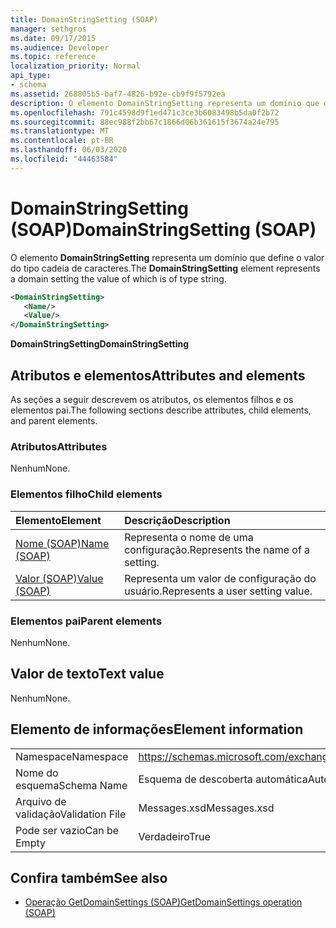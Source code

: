 ```yaml
---
title: DomainStringSetting (SOAP)
manager: sethgros
ms.date: 09/17/2015
ms.audience: Developer
ms.topic: reference
localization_priority: Normal
api_type:
- schema
ms.assetid: 268805b5-baf7-4826-b92e-cb9f9f5792ea
description: O elemento DomainStringSetting representa um domínio que define o valor do tipo cadeia de caracteres.
ms.openlocfilehash: 791c4598d9f1ed471c3ce3b6083498b5da0f2b72
ms.sourcegitcommit: 88ec988f2bb67c1866d06b361615f3674a24e795
ms.translationtype: MT
ms.contentlocale: pt-BR
ms.lasthandoff: 06/03/2020
ms.locfileid: "44463584"
---
```

# <a name="domainstringsetting-soap"></a><span data-ttu-id="0f7da-103">DomainStringSetting (SOAP)</span><span class="sxs-lookup"><span data-stu-id="0f7da-103">DomainStringSetting (SOAP)</span></span>

<span data-ttu-id="0f7da-104">O elemento **DomainStringSetting** representa um domínio que define o valor do tipo cadeia de caracteres.</span><span class="sxs-lookup"><span data-stu-id="0f7da-104">The **DomainStringSetting** element represents a domain setting the value of which is of type string.</span></span> 
  
```XML
<DomainStringSetting>
   <Name/>
   <Value/>
</DomainStringSetting>
```

 <span data-ttu-id="0f7da-105">**DomainStringSetting**</span><span class="sxs-lookup"><span data-stu-id="0f7da-105">**DomainStringSetting**</span></span>
## <a name="attributes-and-elements"></a><span data-ttu-id="0f7da-106">Atributos e elementos</span><span class="sxs-lookup"><span data-stu-id="0f7da-106">Attributes and elements</span></span>

<span data-ttu-id="0f7da-107">As seções a seguir descrevem os atributos, os elementos filhos e os elementos pai.</span><span class="sxs-lookup"><span data-stu-id="0f7da-107">The following sections describe attributes, child elements, and parent elements.</span></span>
  
### <a name="attributes"></a><span data-ttu-id="0f7da-108">Atributos</span><span class="sxs-lookup"><span data-stu-id="0f7da-108">Attributes</span></span>

<span data-ttu-id="0f7da-109">Nenhum</span><span class="sxs-lookup"><span data-stu-id="0f7da-109">None.</span></span>
  
### <a name="child-elements"></a><span data-ttu-id="0f7da-110">Elementos filho</span><span class="sxs-lookup"><span data-stu-id="0f7da-110">Child elements</span></span>

|<span data-ttu-id="0f7da-111">**Elemento**</span><span class="sxs-lookup"><span data-stu-id="0f7da-111">**Element**</span></span>|<span data-ttu-id="0f7da-112">**Descrição**</span><span class="sxs-lookup"><span data-stu-id="0f7da-112">**Description**</span></span>|
|:-----|:-----|
|[<span data-ttu-id="0f7da-113">Nome (SOAP)</span><span class="sxs-lookup"><span data-stu-id="0f7da-113">Name (SOAP)</span></span>](name-soap.md) <br/> |<span data-ttu-id="0f7da-114">Representa o nome de uma configuração.</span><span class="sxs-lookup"><span data-stu-id="0f7da-114">Represents the name of a setting.</span></span>  <br/> |
|[<span data-ttu-id="0f7da-115">Valor (SOAP)</span><span class="sxs-lookup"><span data-stu-id="0f7da-115">Value (SOAP)</span></span>](value-soap.md) <br/> |<span data-ttu-id="0f7da-116">Representa um valor de configuração do usuário.</span><span class="sxs-lookup"><span data-stu-id="0f7da-116">Represents a user setting value.</span></span>  <br/> |
   
### <a name="parent-elements"></a><span data-ttu-id="0f7da-117">Elementos pai</span><span class="sxs-lookup"><span data-stu-id="0f7da-117">Parent elements</span></span>

<span data-ttu-id="0f7da-118">Nenhum</span><span class="sxs-lookup"><span data-stu-id="0f7da-118">None.</span></span>
  
## <a name="text-value"></a><span data-ttu-id="0f7da-119">Valor de texto</span><span class="sxs-lookup"><span data-stu-id="0f7da-119">Text value</span></span>

<span data-ttu-id="0f7da-120">Nenhum</span><span class="sxs-lookup"><span data-stu-id="0f7da-120">None.</span></span>
  
## <a name="element-information"></a><span data-ttu-id="0f7da-121">Elemento de informações</span><span class="sxs-lookup"><span data-stu-id="0f7da-121">Element information</span></span>

|||
|:-----|:-----|
|<span data-ttu-id="0f7da-122">Namespace</span><span class="sxs-lookup"><span data-stu-id="0f7da-122">Namespace</span></span>  <br/> |https://schemas.microsoft.com/exchange/2010/Autodiscover  <br/> |
|<span data-ttu-id="0f7da-123">Nome do esquema</span><span class="sxs-lookup"><span data-stu-id="0f7da-123">Schema Name</span></span>  <br/> |<span data-ttu-id="0f7da-124">Esquema de descoberta automática</span><span class="sxs-lookup"><span data-stu-id="0f7da-124">Autodiscover schema</span></span>  <br/> |
|<span data-ttu-id="0f7da-125">Arquivo de validação</span><span class="sxs-lookup"><span data-stu-id="0f7da-125">Validation File</span></span>  <br/> |<span data-ttu-id="0f7da-126">Messages.xsd</span><span class="sxs-lookup"><span data-stu-id="0f7da-126">Messages.xsd</span></span>  <br/> |
|<span data-ttu-id="0f7da-127">Pode ser vazio</span><span class="sxs-lookup"><span data-stu-id="0f7da-127">Can be Empty</span></span>  <br/> |<span data-ttu-id="0f7da-128">Verdadeiro</span><span class="sxs-lookup"><span data-stu-id="0f7da-128">True</span></span>  <br/> |
   
## <a name="see-also"></a><span data-ttu-id="0f7da-129">Confira também</span><span class="sxs-lookup"><span data-stu-id="0f7da-129">See also</span></span>

- [<span data-ttu-id="0f7da-130">Operação GetDomainSettings (SOAP)</span><span class="sxs-lookup"><span data-stu-id="0f7da-130">GetDomainSettings operation (SOAP)</span></span>](getdomainsettings-operation-soap.md)

